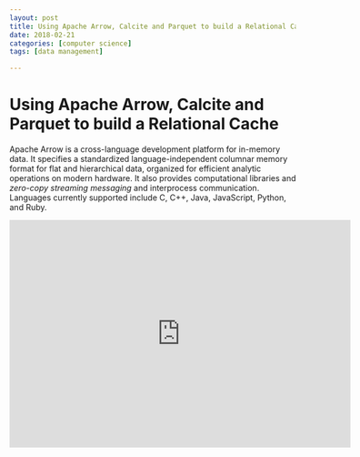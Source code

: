 ```yaml
---
layout: post
title: Using Apache Arrow, Calcite and Parquet to build a Relational Cache 
date: 2018-02-21
categories: [computer science]
tags: [data management]

---
```



# Using Apache Arrow, Calcite and Parquet to build a Relational Cache

Apache Arrow is a cross-language development platform for in-memory data. It specifies a standardized language-independent columnar memory format for flat and hierarchical data, organized for efficient analytic operations on modern hardware. It also provides computational libraries and *zero-copy streaming messaging* and interprocess communication. Languages currently supported include C, C++, Java, JavaScript, Python, and Ruby.


<iframe width="600" height="400" src="https://www.youtube.com/embed/KMl9Py8o3pk" frameborder="0" allow="autoplay; encrypted-media" allowfullscreen></iframe>

